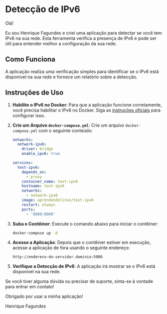 # Detecção de IPv6

Olá!

Eu sou Henrique Fagundes e criei uma aplicação para detectar se você tem IPv6 na sua rede. Esta ferramenta verifica a presença de IPv6 e pode ser útil para entender melhor a configuração da sua rede.

## Como Funciona

A aplicação realiza uma verificação simples para identificar se o IPv6 está disponível na sua rede e fornece um relatório sobre a detecção.

## Instruções de Uso

1. **Habilite o IPv6 no Docker**: Para que a aplicação funcione corretamente, você precisa habilitar o IPv6 no Docker. Siga as [instruções oficiais](https://docs.docker.com/engine/daemon/ipv6/) para configurar isso.
2. **Crie um Arquivo `docker-compose.yml`**: Crie um arquivo `docker-compose.yml` com o seguinte conteúdo:

    ```yaml
    networks:
      network-ipv6:
        driver: bridge
        enable_ipv6: true

    services:
      test-ipv6:
        depends_on:
          - proxy
        container_name: test-ipv6
        hostname: test-ipv6
        networks:
          - network-ipv6
        image: aprendendolinux/test-ipv6
        restart: always
        ports:
          - '8080:8080'
    ```

3. **Suba o Contêiner**: Execute o comando abaixo para iniciar o contêiner:

    ```bash
    docker-compose up -d
    ```

4. **Acesse a Aplicação**: Depois que o contêiner estiver em execução, acesse a aplicação de fora usando o seguinte endereço:

    ```
    http://endereco-do-servidor.dominio:5000
    ```

5. **Verifique a Detecção de IPv6**: A aplicação irá mostrar se o IPv6 está disponível na sua rede.

Se você tiver alguma dúvida ou precisar de suporte, sinta-se à vontade para entrar em contato!

Obrigado por usar a minha aplicação!

Henrique Fagundes
